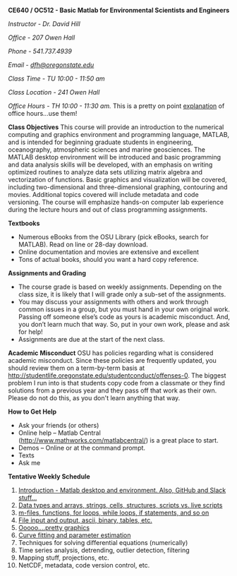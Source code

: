 **CE640 / OC512 - Basic Matlab for Environmental Scientists and Engineers**

*Instructor - Dr. David Hill*

*Office - 207 Owen Hall*

*Phone - 541.737.4939*

*Email - dfh@oregonstate.edu*

*Class Time - TU 10:00 - 11:50 am*

*Class Location - 241 Owen Hall*

*Office Hours - TH 10:00 - 11:30 am.* This is a pretty on point [explanation](https://vimeo.com/270014784) of office hours...use them!

**Class Objectives**
This course will provide an introduction to the numerical computing and graphics environment and programming language, MATLAB, and is intended for beginning graduate students in engineering, oceanography, atmospheric sciences and marine geosciences.  The MATLAB desktop environment will be introduced and basic programming and data analysis skills will be developed, with an emphasis on writing optimized routines to analyze data sets utilizing matrix algebra and vectorization of functions.  Basic graphics and visualization will be covered, including two-dimensional and three-dimensional graphing, contouring and movies. Additional topics covered will include metadata and code versioning. The course will emphasize hands-on computer lab experience during the lecture hours and out of class programming assignments. 

**Textbooks**
* Numerous eBooks from the OSU Library (pick eBooks, search for MATLAB). Read on line or 28-day download.
* Online documentation and movies are extensive and excellent
* Tons of actual books, should you want a hard copy reference. 

**Assignments and Grading**
* The course grade is based on weekly assignments. Depending on the class size, it is likely that I will grade only a sub-set of the assignments.
* You may discuss your assignments with others and work through common issues in a group, but you must hand in your own original work. Passing off someone else’s code as yours is academic misconduct. And, you don’t learn much that way. So, put in your own work, please and ask for help!
* Assignments are due at the start of the next class. 

**Academic Misconduct**
OSU has policies regarding what is considered academic misconduct. Since these policies are frequently updated, you should review them on a term-by-term basis at http://studentlife.oregonstate.edu/studentconduct/offenses-0. The biggest problem I run into is that students copy code from a classmate or they find solutions from a previous year and they pass off that work as their own. Please do not do this, as you don't learn anything that way.

**How to Get Help**
* Ask your friends (or others)
* Online help – Matlab Central (http://www.mathworks.com/matlabcentral/) is a great place to start.
* Demos – Online or at the command prompt.
* Texts
* Ask me

**Tentative Weekly Schedule**
1. [Introduction - Matlab desktop and environment. Also, GitHub and Slack stuff...](scripts/week1/readme.md)
2. [Data types and arrays, strings, cells, structures, scripts vs. live scripts](scripts/week2/readme.md)
3. [m-files, functions, for loops, while loops, if statements, and so on](scripts/week3/readme.md)
4. [File input and output, ascii, binary, tables, etc.](scripts/week4/readme.md)
5. [Ooooo....pretty graphics](scripts/week5/readme.md)
6. [Curve fitting and parameter estimation](scripts/week6/readme.md)
7. Techniques for solving differential equations (numerically)
8. Time series analysis, detrending, outlier detection, filtering
9. Mapping stuff, projections, etc.
10. NetCDF, metadata, code version control, etc.

